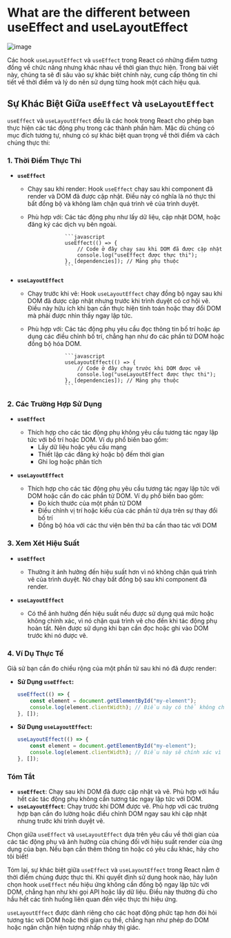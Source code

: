 # What are the different between useEffect and useLayoutEffect

![image](https://d585tldpucybw.cloudfront.net/sfimages/default-source/blogs/templates/reactt3-dark-1200x303.png?sfvrsn=66825c30_3)

Các hook `useLayoutEffect` và `useEffect` trong React có những điểm tương đồng về chức năng nhưng khác nhau về thời gian thực hiện. Trong bài viết này, chúng ta sẽ đi sâu vào sự khác biệt chính này, cung cấp thông tin chi tiết về thời điểm và lý do nên sử dụng từng hook một cách hiệu quả.

## **Sự Khác Biệt Giữa `useEffect` và `useLayoutEffect`**

`useEffect` và `useLayoutEffect` đều là các hook trong React cho phép bạn thực hiện các tác động phụ trong các thành phần hàm. Mặc dù chúng có mục đích tương tự, nhưng có sự khác biệt quan trọng về thời điểm và cách chúng thực thi:

### **1. Thời Điểm Thực Thi**

-   **`useEffect`**

    -   Chạy sau khi render: Hook `useEffect` chạy sau khi component đã render và DOM đã được cập nhật. Điều này có nghĩa là nó thực thi bất đồng bộ và không làm chặn quá trình vẽ của trình duyệt.
    -   Phù hợp với: Các tác động phụ như lấy dữ liệu, cập nhật DOM, hoặc đăng ký các dịch vụ bên ngoài.

                        ```javascript
                        useEffect(() => {
                            // Code ở đây chạy sau khi DOM đã được cập nhật
                            console.log("useEffect được thực thi");
                        }, [dependencies]); // Mảng phụ thuộc
                        ```

-   **`useLayoutEffect`**

    -   Chạy trước khi vẽ: Hook `useLayoutEffect` chạy đồng bộ ngay sau khi DOM đã được cập nhật nhưng trước khi trình duyệt có cơ hội vẽ. Điều này hữu ích khi bạn cần thực hiện tính toán hoặc thay đổi DOM mà phải được nhìn thấy ngay lập tức.
    -   Phù hợp với: Các tác động phụ yêu cầu đọc thông tin bố trí hoặc áp dụng các điều chỉnh bố trí, chẳng hạn như đo các phần tử DOM hoặc đồng bộ hóa DOM.

                        ```javascript
                        useLayoutEffect(() => {
                            // Code ở đây chạy trước khi DOM được vẽ
                            console.log("useLayoutEffect được thực thi");
                        }, [dependencies]); // Mảng phụ thuộc
                        ```

### **2. Các Trường Hợp Sử Dụng**

-   **`useEffect`**

    -   Thích hợp cho các tác động phụ không yêu cầu tương tác ngay lập tức với bố trí hoặc DOM. Ví dụ phổ biến bao gồm:
        -   Lấy dữ liệu hoặc yêu cầu mạng
        -   Thiết lập các đăng ký hoặc bộ đếm thời gian
        -   Ghi log hoặc phân tích

-   **`useLayoutEffect`**
    -   Thích hợp cho các tác động phụ yêu cầu tương tác ngay lập tức với DOM hoặc cần đo các phần tử DOM. Ví dụ phổ biến bao gồm:
        -   Đo kích thước của một phần tử DOM
        -   Điều chỉnh vị trí hoặc kiểu của các phần tử dựa trên sự thay đổi bố trí
        -   Đồng bộ hóa với các thư viện bên thứ ba cần thao tác với DOM

### **3. Xem Xét Hiệu Suất**

-   **`useEffect`**

    -   Thường ít ảnh hưởng đến hiệu suất hơn vì nó không chặn quá trình vẽ của trình duyệt. Nó chạy bất đồng bộ sau khi component đã render.

-   **`useLayoutEffect`**
    -   Có thể ảnh hưởng đến hiệu suất nếu được sử dụng quá mức hoặc không chính xác, vì nó chặn quá trình vẽ cho đến khi tác động phụ hoàn tất. Nên được sử dụng khi bạn cần đọc hoặc ghi vào DOM trước khi nó được vẽ.

### **4. Ví Dụ Thực Tế**

Giả sử bạn cần đo chiều rộng của một phần tử sau khi nó đã được render:

-   **Sử Dụng `useEffect`:**

    ```javascript
    useEffect(() => {
        const element = document.getElementById("my-element");
        console.log(element.clientWidth); // Điều này có thể không chính xác cho đến khi vẽ tiếp theo
    }, []);
    ```

-   **Sử Dụng `useLayoutEffect`:**

    ```javascript
    useLayoutEffect(() => {
        const element = document.getElementById("my-element");
        console.log(element.clientWidth); // Điều này sẽ chính xác vì nó chạy trước khi vẽ
    }, []);
    ```

### **Tóm Tắt**

-   **`useEffect`**: Chạy sau khi DOM đã được cập nhật và vẽ. Phù hợp với hầu hết các tác động phụ không cần tương tác ngay lập tức với DOM.
-   **`useLayoutEffect`**: Chạy trước khi DOM được vẽ. Phù hợp với các trường hợp bạn cần đo lường hoặc điều chỉnh DOM ngay sau khi cập nhật nhưng trước khi trình duyệt vẽ.

Chọn giữa `useEffect` và `useLayoutEffect` dựa trên yêu cầu về thời gian của các tác động phụ và ảnh hưởng của chúng đối với hiệu suất render của ứng dụng của bạn. Nếu bạn cần thêm thông tin hoặc có yêu cầu khác, hãy cho tôi biết!

Tóm lại, sự khác biệt giữa `useEffect` và `useLayoutEffect` trong React nằm ở thời điểm chúng được thực thi. Khi quyết định sử dụng hook nào, hãy luôn chọn hook `useEffect` nếu hiệu ứng không cần đồng bộ ngay lập tức với DOM, chẳng hạn như khi gọi API hoặc lấy dữ liệu. Điều này thường đủ cho hầu hết các tình huống liên quan đến việc thực thi hiệu ứng.

`useLayoutEffect` được dành riêng cho các hoạt động phức tạp hơn đòi hỏi tương tác với DOM hoặc thời gian cụ thể, chẳng hạn như phép đo DOM hoặc ngăn chặn hiện tượng nhấp nháy thị giác.
